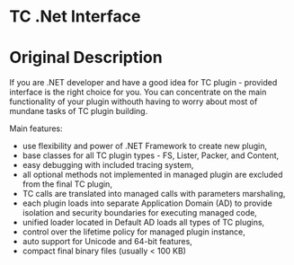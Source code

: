 # TC .Net Interface


# Original Description
If you are .NET developer and have a good idea for TC plugin - provided interface is the right choice for you.
You can concentrate on the main functionality of your plugin withouth having to worry about most of mundane tasks of TC plugin building.

Main features:
- use flexibility and power of .NET Framework to create new plugin,
- base classes for all TC plugin types - FS, Lister, Packer, and Content,
- easy debugging with included tracing system,
- all optional methods not implemented in managed plugin are excluded from the final TC plugin,
- TC calls are translated into managed calls with parameters marshaling,
- each plugin loads into separate Application Domain (AD) to provide isolation and security boundaries for executing managed code,
- unified loader located in Default AD loads all types of TC plugins,
- control over the lifetime policy for managed plugin instance,
- auto support for Unicode and 64-bit features,
- compact final binary files (usually < 100 KB)
